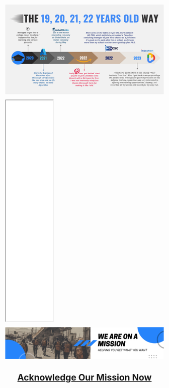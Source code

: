 ![Just banner no direction](fix-truth-az-700.png)


<iframe src="index.html" width="150" height="700"></iframe>

<br>

![Just banner no direction](mission.png)


<h1 align="center">
  <a href="https://mission.computer-engineering.tech">Acknowledge Our Mission Now </a>
</h1>
